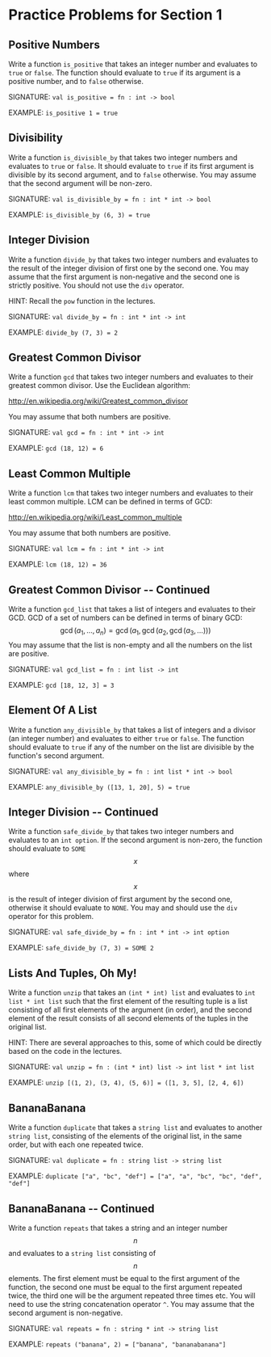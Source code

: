 # Practice Problems for Section 1

## Positive Numbers

Write a function `is_positive` that takes an integer number and
evaluates to `true` or `false`. The function should evaluate to
`true` if its argument is a positive number, and to `false`
otherwise.

SIGNATURE: `val is_positive = fn : int -> bool`

EXAMPLE: `is_positive 1 = true`

## Divisibility

Write a function `is_divisible_by` that takes two integer
numbers and evaluates to `true` or `false`. It should evaluate
to `true` if its first argument is divisible by its second
argument, and to `false` otherwise. You may assume that the
second argument will be non-zero.

SIGNATURE: `val is_divisible_by = fn : int * int -> bool`

EXAMPLE: `is_divisible_by (6, 3) = true`

## Integer Division

Write a function `divide_by` that takes two integer numbers and
evaluates to the result of the integer division of first one by
the second one. You may assume that the first argument is
non-negative and the second one is strictly positive. You
should not use the `div` operator.

HINT: Recall the `pow` function in the lectures.

SIGNATURE: `val divide_by = fn : int * int -> int`

EXAMPLE: `divide_by (7, 3) = 2`

## Greatest Common Divisor

Write a function `gcd` that takes two integer numbers and
evaluates to their greatest common divisor. Use the Euclidean
algorithm:

http://en.wikipedia.org/wiki/Greatest_common_divisor

You may assume that both numbers are positive.

SIGNATURE: `val gcd = fn : int * int -> int`

EXAMPLE: `gcd (18, 12) = 6`

## Least Common Multiple

Write a function `lcm` that takes two integer numbers and
evaluates to their least common multiple. LCM can be defined
in terms of GCD:

http://en.wikipedia.org/wiki/Least_common_multiple

You may assume that both numbers are positive.

SIGNATURE: `val lcm = fn : int * int -> int`

EXAMPLE: `lcm (18, 12) = 36`

## Greatest Common Divisor -- Continued

Write a function `gcd_list` that takes a list of integers and
evaluates to their GCD. GCD of a set of numbers can be defined
in terms of binary GCD:
$$\gcd(a_1, \dots, a_n) = \gcd(a_1, \gcd(a_2, \gcd(a_3, \dots)))$$
You may assume that the list is non-empty and all the numbers
on the list are positive.

SIGNATURE: `val gcd_list = fn : int list -> int`

EXAMPLE: `gcd [18, 12, 3] = 3`

## Element Of A List

Write a function `any_divisible_by` that takes a list of
integers and a divisor (an integer number) and evaluates to
either `true` or `false`. The function should evaluate to
`true` if any of the number on the list are divisible by the
function's second argument.

SIGNATURE: `val any_divisible_by = fn : int list * int -> bool`

EXAMPLE: `any_divisible_by ([13, 1, 20], 5) = true`

## Integer Division -- Continued

Write a function `safe_divide_by` that takes two integer
numbers and evaluates to an `int option`. If the second
argument is non-zero, the function should evaluate to `SOME`
$$x$$ where $$x$$ is the result of integer division of first
argument by the second one, otherwise it should evaluate to
`NONE`. You may and should use the `div` operator for this
problem.

SIGNATURE: `val safe_divide_by = fn : int * int -> int option`

EXAMPLE: `safe_divide_by (7, 3) = SOME 2`

## Lists And Tuples, Oh My!

Write a function `unzip` that takes an `(int * int) list` and
evaluates to `int list * int list` such that the first element
of the resulting tuple is a list consisting of all first
elements of the argument (in order), and the second element of
the result consists of all second elements of the tuples in
the original list.

HINT: There are several approaches to this, some of which could
be directly based on the code in the lectures.

SIGNATURE: `val unzip = fn : (int * int) list -> int list * int list`

EXAMPLE: `unzip [(1, 2), (3, 4), (5, 6)] = ([1, 3, 5], [2, 4, 6])`

## BananaBanana

Write a function `duplicate` that takes a `string list` and
evaluates to another `string list`, consisting of the elements
of the original list, in the same order, but with each one
repeated twice.

SIGNATURE: `val duplicate = fn : string list -> string list`

EXAMPLE: `duplicate ["a", "bc", "def"] = ["a", "a", "bc", "bc", "def", "def"]`

## BananaBanana -- Continued

Write a function `repeats` that takes a string and an integer
number $$n$$ and evaluates to a `string list` consisting of
$$n$$ elements. The first element must be equal to the first
argument of the function, the second one must be equal to the
first argument repeated twice, the third one will be the
argument repeated three times etc. You will need to use the
string concatenation operator `^`. You may assume that the
second argument is non-negative.

SIGNATURE: `val repeats = fn : string * int -> string list`

EXAMPLE: `repeats ("banana", 2) = ["banana", "bananabanana"]`

